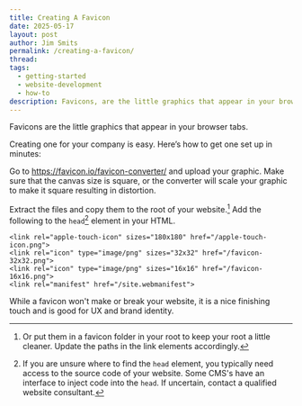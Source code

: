 ```yaml
---
title: Creating A Favicon
date: 2025-05-17
layout: post
author: Jim Smits
permalink: /creating-a-favicon/
thread: 
tags:
  - getting-started
  - website-development
  - how-to
description: Favicons, are the little graphics that appear in your browser tabs. Creating one for your company is easy.
---
```

Favicons are the little graphics that appear in your browser tabs.

Creating one for your company is easy. Here’s how to get one set up in minutes:

Go to https://favicon.io/favicon-converter/ and upload your graphic.  Make sure that the canvas size is square, or the converter will scale your graphic to make it square resulting in distortion.

Extract the files and copy them to the root of your website.[^1]  Add the following to the `head`[^2] element in your HTML.

```
<link rel="apple-touch-icon" sizes="180x180" href="/apple-touch-icon.png">
<link rel="icon" type="image/png" sizes="32x32" href="/favicon-32x32.png">
<link rel="icon" type="image/png" sizes="16x16" href="/favicon-16x16.png">
<link rel="manifest" href="/site.webmanifest">
```

While a favicon won't make or break your website, it is a nice finishing touch and is good for UX and brand identity.

[^1]: Or put them in a favicon folder in your root to keep your root a little cleaner.  Update the paths in the link elements accordingly.

[^2]: If you are unsure where to find the `head` element, you typically need access to the source code of your website. Some CMS's have an interface to inject code into the `head`. If uncertain, contact a qualified website consultant. 
